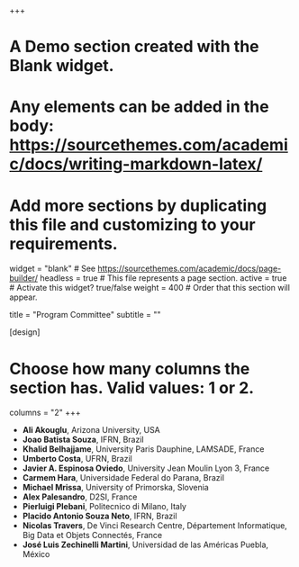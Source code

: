 +++
# A Demo section created with the Blank widget.
# Any elements can be added in the body: https://sourcethemes.com/academic/docs/writing-markdown-latex/
# Add more sections by duplicating this file and customizing to your requirements.

widget = "blank"  # See https://sourcethemes.com/academic/docs/page-builder/
headless = true  # This file represents a page section.
active = true  # Activate this widget? true/false
weight = 400  # Order that this section will appear.

title = "Program Committee"
subtitle = ""

[design]
  # Choose how many columns the section has. Valid values: 1 or 2.
  columns = "2"
+++

- **Ali Akouglu**, Arizona University, USA
- **Joao Batista Souza**, IFRN, Brazil
- **Khalid Belhajjame**, University Paris Dauphine, LAMSADE,  France
- **Umberto Costa**, UFRN, Brazil
- **Javier A. Espinosa Oviedo**, University Jean Moulin Lyon 3, France
- **Carmem Hara**, Universidade Federal do Parana, Brazil
- **Michael Mrissa**, University of Primorska, Slovenia
- **Alex Palesandro**, D2SI, France
- **Pierluigi Plebani**, Politecnico di Milano, Italy
- **Placido Antonio Souza Neto**, IFRN, Brazil
- **Nicolas Travers**, De Vinci Research Centre, Département Informatique, Big Data et Objets Connectés, France
- **José Luis Zechinelli Martini**, Universidad de las Américas Puebla, México

